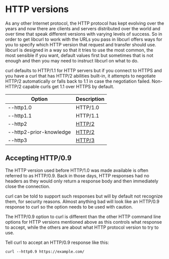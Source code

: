 # HTTP versions

As any other Internet protocol, the HTTP protocol has kept evolving over the
years and now there are clients and servers distributed over the world and
over time that speak different versions with varying levels of success. So in
order to get libcurl to work with the URLs you pass in libcurl offers ways for
you to specify which HTTP version that request and transfer should
use. libcurl is designed in a way so that it tries to use the most common, the
most sensible if you want, default values first but sometimes that is not
enough and then you may need to instruct libcurl on what to do.

curl defaults to HTTP/1.1 for HTTP servers but if you connect to HTTPS and you
have a curl that has HTTP/2 abilities built-in, it attempts to negotiate
HTTP/2 automatically or falls back to 1.1 in case the negotiation failed.
Non-HTTP/2 capable curls get 1.1 over HTTPS by default.

| Option                              | Description |
|-------------------------------------|-------------|
| --http1.0                           | HTTP/1.0
| --http1.1                           | HTTP/1.1
| --http2                             | [HTTP/2](http2.md)
| --http2-prior-knowledge             | [HTTP/2](http2.md)
| --http3                             | [HTTP/3](http3.md)

## Accepting HTTP/0.9

The HTTP version used before HTTP/1.0 was made available is often referred to
as HTTP/0.9. Back in those days, HTTP responses had no headers as they would
only return a response body and then immediately close the connection.

curl can be told to support such responses but will by default not recognize
them, for security reasons. Almost anything bad will look like an HTTP/0.9
response to curl so the option needs to be used with caution.

The HTTP/0.9 option to curl is different than the other HTTP command line
options for HTTP versions mentioned above as this controls what response to
accept, while the others are about what HTTP protocol version to try to use.

Tell curl to accept an HTTP/0.9 response like this:

    curl --http0.9 https://example.com/
